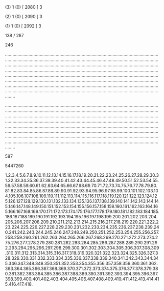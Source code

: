 (3) 1 (0) [ 2080 ] 3 


(2) 1 (0) [ 2090 ] 3 


(1) 1 (0) [ 2092 ] 3 


138 / 287 


246 


........................................................................................................................................................................................................................................................................................................................................................................................................................................................................................................................................................................................................................................................................................................................................................................................................................................................................................................................................................................................................................................ 


 


........................................................................................................................................................................................................................................................................................................................................................................................................................................................................................................................................................................................................................................................................................................................................................................................................................................................................................................................................................................................................................................ 


 


587 


5447260 


1.2.3.4.5.6.7.8.9.10.11.12.13.14.15.16.17.18.19.20.21.22.23.24.25.26.27.28.29.30.31.32.33.34.35.36.37.38.39.40.41.42.43.44.45.46.47.48.49.50.51.52.53.54.55.56.57.58.59.60.61.62.63.64.65.66.67.68.69.70.71.72.73.74.75.76.77.78.79.80.81.82.83.84.85.86.87.88.89.90.91.92.93.94.95.96.97.98.99.100.101.102.103.104.105.106.107.108.109.110.111.112.113.114.115.116.117.118.119.120.121.122.123.124.125.126.127.128.129.130.131.132.133.134.135.136.137.138.139.140.141.142.143.144.145.146.147.148.149.150.151.152.153.154.155.156.157.158.159.160.161.162.163.164.165.166.167.168.169.170.171.172.173.174.175.176.177.178.179.180.181.182.183.184.185.186.187.188.189.190.191.192.193.194.195.196.197.198.199.200.201.202.203.204.205.206.207.208.209.210.211.212.213.214.215.216.217.218.219.220.221.222.223.224.225.226.227.228.229.230.231.232.233.234.235.236.237.238.239.240.241.242.243.244.245.246.247.248.249.250.251.252.253.254.255.256.257.258.259.260.261.262.263.264.265.266.267.268.269.270.271.272.273.274.275.276.277.278.279.280.281.282.283.284.285.286.287.288.289.290.291.292.293.294.295.296.297.298.299.300.301.302.303.304.305.306.307.308.309.310.311.312.313.314.315.316.317.318.319.320.321.322.323.324.325.326.327.328.329.330.331.332.333.334.335.336.337.338.339.340.341.342.343.344.345.346.347.348.349.350.351.352.353.354.355.356.357.358.359.360.361.362.363.364.365.366.367.368.369.370.371.372.373.374.375.376.377.378.379.380.381.382.383.384.385.386.387.388.389.390.391.392.393.394.395.396.397.398.399.400.401.402.403.404.405.406.407.408.409.410.411.412.413.414.415.416.417.418. 

